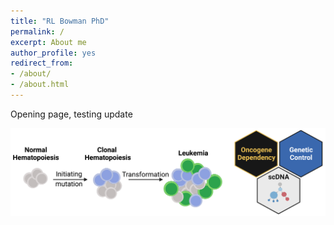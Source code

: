```yaml
---
title: "RL Bowman PhD"
permalink: /
excerpt: About me
author_profile: yes
redirect_from:
- /about/
- /about.html
---
```

 
 Opening page, testing update
 
 
 
![Twitter pic](./images/Twitter_Banner2.png) 


